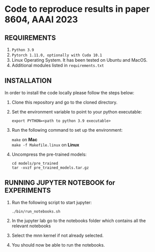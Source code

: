 Code to reproduce results in paper 8604, AAAI 2023
=======================================================================================================

REQUIREMENTS
------------

1. ``Python 3.9`` 
2. ``Pytorch 1.11.0, optionally with Cuda 10.1`` 
3. Linux Operating System. It has been tested on Ubuntu and MacOS. 
4. Additional modules listed in ``requirements.txt``

INSTALLATION 
------------

In order to install the code locally please follow the steps below:

1. Clone this repository and go to the cloned directory.

2. Set the environment variable to point to your python executable:

   `export PYTHON=<path to python 3.9 executable>`

3. Run the following command to set up the environment:

   `make` on **Mac** \
   `make -f Makefile.linux` on **Linux**

4. Uncompress the pre-trained models:

   `cd models/pre_trained` \
   `tar -xvzf pre_trained_models.tar.gz`

RUNNING JUPYTER NOTEBOOK for EXPERIMENTS
------------------------

1. Run the following script to start jupyter: 

   `./bin/run_notebooks.sh`

2. In the jupyter lab go to the notebooks folder which contains all the relevant notebooks 

3. Select the mnn kernel if not already selected.

4. You should now be able to run the notebooks.


